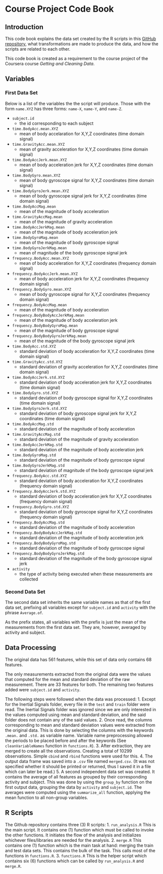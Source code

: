 # Course Project Code Book

## Introduction

This code book explains the data set created by the R scripts in this [GitHub repository](https://github.com/kbppdummy/gcdcourseproject), what transformations are made to produce the data, and how the scripts are related to each other.

This code book is created as a requirement to the course project of the Coursera course _Getting and Cleaning Data_.

## Variables

### First Data Set
Below is a list of the variables the the script will produce. Those with the form `name.XYZ` has three forms: `name-X`, `name-Y`, and `name-Z`.
 - `subject.id`
 	- the id corresponding to each subject
 - `time.BodyAcc.mean.XYZ`
 	- mean of body accelaration for X,Y,Z coordinates (time domain signal)
 - `time.GravityAcc.mean.XYZ`
 	- mean of gravity acceleration for X,Y,Z coordinates (time domain signal)
 - `time.BodyAccJerk.mean.XYZ`
 	- mean of body acceleration jerk for X,Y,Z coordinates (time domain signal)
 - `time.BodyGyro.mean.XYZ`
 	- mean of body gyroscope signal for X,Y,Z coordinates (time domain signal)
 - `time.BodyGyroJerk.mean.XYZ`
 	- mean of body gyroscope signal jerk for X,Y,Z coordinates (time domain signal)
 - `time.BodyAccMag.mean`
 	- mean of the magnitude of body acceleration
 - `time.GravityAccMag.mean`
 	- mean of the magnitude of gravity acceleration
 - `time.BodyAccJerkMag.mean`
 	- mean of the magnitude of body acceleration jerk
 - `time.BodyGyroMag.mean`
 	- mean of the magnitude of body gyroscope signal
 - `time.BodyGyroJerkMag.mean`
 	- mean of magnitude of the body gyroscope signal jerk
 - `frequency.BodyAcc.mean.XYZ`
 	- mean of body acceleration for X,Y,Z coordinates (frequency domain signal)
 - `frequency.BodyAccJerk.mean.XYZ`
 	- mean of body acceleration jerk for X,Y,Z coordinates (frequency domain signal)
 - `frequency.BodyGyro.mean.XYZ`
 	- mean of body gyroscope signal for X,Y,Z coordinates (frequency domain signal)
 - `frequency.BodyAccMag.mean`
 	- mean of the magnitude of body acceleration 
 - `frequency.BodyBodyAccJerkMag.mean`
 	- mean of the magnitude of body acceleration jerk
 - `frequency.BodyBodyGyroMag.mean`
 	- mean of the magnitude of body gyroscope signal
 - `frequency.BodyBodyGyroJerkMag.mean`
 	- mean of the magnitude of the body gyroscope signal jerk
 - `time.BodyAcc.std.XYZ`
 	- standard deviation of body acceleration for X,Y,Z coordinates (time domain signal)
 - `time.GravityAcc.std.XYZ`
 	- standard deviation of gravity acceleration for X,Y,Z coordinates (time domain signal)
 - `time.BodyAccJerk.std.XYZ`
 	- standard deviation of body acceleration jerk for X,Y,Z coordinates (time domain signal)
 - `time.BodyGyro.std.XYZ`
 	- standard deviation of body gyroscope signal for X,Y,Z coordinates (time domain signal)
 - `time.BodyGyroJerk.std.XYZ`
 	- standard deviation of body gyroscope signal jerk for X,Y,Z coordinates (time domain signal)
 - `time.BodyAccMag.std`
 	- standard deviation of the magnitude of body acceleration
 - `time.GravityAccMag.std`
 	- standard deviation of the magnitude of gravity acceleration
 - `time.BodyAccJerkMag.std`
 	- standard deviation of the magnitude of body acceleration jerk
 - `time.BodyGyroMag.std`
 	- standard deviation of the magnitude of body gyroscope signal
 - `time.BodyGyroJerkMag.std`
 	- standard deviation of magnitude of the body gyroscope signal jerk
 - `frequency.BodyAcc.std.XYZ`
 	- standard deviation of body acceleration for X,Y,Z coordinates (frequency domain signal)
 - `frequency.BodyAccJerk.std.XYZ`
 	- standard deviation of body acceleration jerk for X,Y,Z coordinates (frequency domain signal)
 - `frequency.BodyGyro.std.XYZ`
 	- standard deviation of body gyroscope signal for X,Y,Z coordinates (frequency domain signal)
 - `frequency.BodyAccMag.std`
 	- standard deviation of the magnitude of body acceleration
 - `frequency.BodyBodyAccJerkMag.std`
 	- standard deviation of the magnitude of body acceleration jerk
 - `frequency.BodyBodyGyroMag.std`
 	- standard deviation of the magnitude of body gyroscope signal
 - `frequency.BodyBodyGyroJerkMag.std`
 	- standard deviation of the magnitude of the body gyroscope signal jerk
 - `activity`
    - the type of activity being executed when these measurements are collected

### Second Data Set
The second data set inherits the same variable names as that of the first data set, prefixing all variables except for `subject.id` and `activity` with the phrase `Average.of`.

As the prefix states, all variables with the prefix is just the mean of the measurements from the first data set. They are, however, averaged by activity and subject.

## Data Processing

The original data has 561 features, while this set of data only contains 68 features.

The only measurements extracted from the original data were the values that computed for the mean and standard deviation of the raw measurement. There are 33 features for both. The remaining two features added were `subject.id` and `activity`.

The following steps were followed when the data was processed:
	1. Except for the Inertial Signals folder, every file in the `test` and `train` folder were read. The Inertial Signals folder was ignored since we are only interested in the values computed using mean and standard deviation, and the said folder does not contain any of the said values.
	2. Once read, the columns corresponding to mean and standard deviation values were extracted from the original data. This is done by selecting the columns with the keywords `.mean.` and `.std.` as variable name. Variable name preprocessing allowed the periods to be placed before and after the keywords (See `cleanVariableNames` function in `functions.R`).
	3. After extraction, they are merged to create all the observations. Creating a total of 10299 observations. Simple `cbind` and `rbind` functions were used for this.
	4. The output data frame was saved into a `.csv` file named `merged.csv`. (It was not specified whether it should be printed or returned, thus I saved it in a file which can later be read.)
	5. A second independent data set was created. It contains the average of all features as grouped by their corresponding activity and subject. This was done by using the `group_by` function on the first output data, grouping the data by `activity` and `subject.id`. The averages were computed using the `summarize_all` function, applying the mean function to all non-group variables.

## R Scripts

The Github repository contains three (3) R scripts:
	1. `run_analysis.R`
		This is the main script. It contains one (1) function which must be called to invoke the other functions.
		It initiates the flow of the analysis and initializes whichever files/libraries are needed for the analysis.
	2. `merge.R`
		This contains one (1) function which is the main task at hand: merging the train and test data sets. This contains the bulk of the task. This calls most of the functions in `functions.R`.
	3. `functions.R`
		This is the helper script which contains six (6) functions which can be called by `run_analysis.R` and `merge.R`.